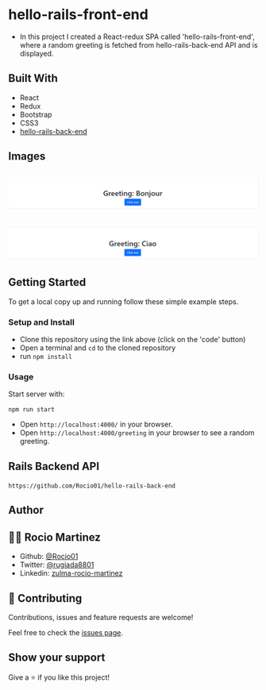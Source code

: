 # hello-rails-front-end

- In this project I created a React-redux SPA called 'hello-rails-front-end', where a random greeting is fetched from hello-rails-back-end API and is displayed.


## Built With

- React
- Redux
- Bootstrap
- CSS3
- [hello-rails-back-end](https://github.com/Rocio01/hello-rails-back-end)


## Images
## ![screenshot](./Captura1.PNG)
## ![screenshot](./Captura2.PNG)

## Getting Started

To get a local copy up and running follow these simple example steps.


### Setup and Install

- Clone this repository using the link above (click on the 'code' button)
- Open a terminal and `cd` to the cloned repository
- run `npm install`

### Usage

Start server with:

```
npm run start
```

- Open `http://localhost:4000/` in your browser.
- Open `http://localhost:4000/greeting` in your browser to see a random greeting.

  
## Rails Backend  API
```https://github.com/Rocio01/hello-rails-back-end```

## Author

## 👩‍💻 Rocio Martinez
- Github: [@Rocio01](https://github.com/Rocio01)
- Twitter: [@rugiada8801](https://twitter.com/rugiada8801)
- Linkedin: [zulma-rocio-martinez](https://www.linkedin.com/in/zulma-rocio-martinez)



## 🤝 Contributing

Contributions, issues and feature requests are welcome!

Feel free to check the [issues page](https://github.com/Rocio01/hello-rails-front-end/issues).

## Show your support

Give a ⭐️ if you like this project!
